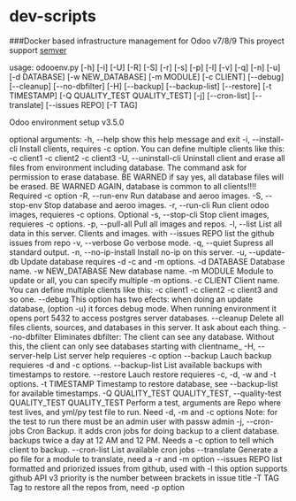 # dev-scripts
###Docker based  infrastructure management for Odoo v7/8/9
This proyect support [semver](http://semver.org/) 
    
usage: odooenv.py [-h] [-i] [-U] [-R] [-S] [-r] [-s] [-p] [-l] [-v] [-q] [-n]
                  [-u] [-d DATABASE] [-w NEW_DATABASE] [-m MODULE] [-c CLIENT]
                  [--debug] [--cleanup] [--no-dbfilter] [-H] [--backup]
                  [--backup-list] [--restore] [-t TIMESTAMP]
                  [-Q QUALITY_TEST QUALITY_TEST] [-j] [--cron-list]
                  [--translate] [--issues REPO] [-T TAG]

Odoo environment setup v3.5.0

optional arguments:
  -h, --help            show this help message and exit
  -i, --install-cli     Install clients, requires -c option. You can define
                        multiple clients like this: -c client1 -c client2 -c
                        client3
  -U, --uninstall-cli   Uninstall client and erase all files from environment
                        including database. The command ask for permission to
                        erase database. BE WARNED if say yes, all database
                        files will be erased. BE WARNED AGAIN, database is
                        common to all clients!!!! Required -c option
  -R, --run-env         Run database and aeroo images.
  -S, --stop-env        Stop database and aeroo images.
  -r, --run-cli         Run client odoo images, requieres -c options. Optional
  -s, --stop-cli        Stop client images, requieres -c options.
  -p, --pull-all        Pull all images and repos.
  -l, --list            List all data in this server. Clients and images. with
                        --issues REPO list the github issues from repo
  -v, --verbose         Go verbose mode.
  -q, --quiet           Supress all standard output.
  -n, --no-ip-install   Install no-ip on this server.
  -u, --update-db       Update database requires -d -c and -m options.
  -d DATABASE           Database name.
  -w NEW_DATABASE       New database name.
  -m MODULE             Module to update or all, you can specify multiple -m
                        options.
  -c CLIENT             Client name. You can define multiple clients like
                        this: -c client1 -c client2 -c client3 and so one.
  --debug               This option has two efects: when doing an update
                        database, (option -u) it forces debug mode. When
                        running environment it opens port 5432 to access
                        postgres server databases.
  --cleanup             Delete all files clients, sources, and databases in
                        this server. It ask about each thing.
  --no-dbfilter         Eliminates dbfilter: The client can see any database.
                        Without this, the client can only see databases
                        starting with clientname_
  -H, --server-help     List server help requieres -c option
  --backup              Lauch backup requieres -d and -c options.
  --backup-list         List available backups with timestamps to restore.
  --restore             Lauch restore requieres -c, -d, -w and -t options.
  -t TIMESTAMP          Timestamp to restore database, see --backup-list for
                        available timestamps.
  -Q QUALITY_TEST QUALITY_TEST, --quality-test QUALITY_TEST QUALITY_TEST
                        Perform a test, arguments are Repo where test lives,
                        and yml/py test file to run. Need -d, -m and -c
                        options Note: for the test to run there must be an
                        admin user with passw admin
  -j, --cron-jobs       Cron Backup. it adds cron jobs for doing backup to a
                        client database. backups twice a day at 12 AM and 12
                        PM. Needs a -c option to tell which client to backup.
  --cron-list           List available cron jobs
  --translate           Generate a po file for a module to translate, need a
                        -r and -m option
  --issues REPO         list formatted and priorized issues from github, used
                        with -l this option supports github API v3 priority is
                        the number between brackets in issue title
  -T TAG                Tag to restore all the repos from, need -p option
